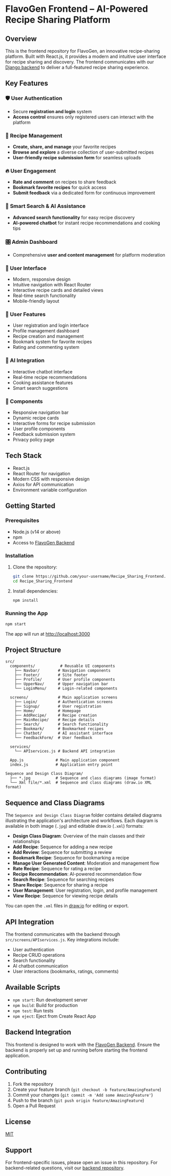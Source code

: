 # FlavoGen Frontend – AI-Powered Recipe Sharing Platform

## Overview
This is the frontend repository for FlavoGen, an innovative recipe-sharing platform. Built with React.js, it provides a modern and intuitive user interface for recipe sharing and discovery. The frontend communicates with our [Django backend](https://github.com/M-Husnain-Ali/FlavoGen-AI-Powered-Recipe-Sharing-Backend) to deliver a full-featured recipe sharing experience.

## **Key Features**

### 🛡 **User Authentication**
- Secure **registration and login** system
- **Access control** ensures only registered users can interact with the platform

### 📖 **Recipe Management**
- **Create, share, and manage** your favorite recipes
- **Browse and explore** a diverse collection of user-submitted recipes
- **User-friendly recipe submission form** for seamless uploads

### 🔥 **User Engagement**
- **Rate and comment** on recipes to share feedback
- **Bookmark favorite recipes** for quick access
- **Submit feedback** via a dedicated form for continuous improvement

### 🧠 **Smart Search & AI Assistance**
- **Advanced search functionality** for easy recipe discovery
- **AI-powered chatbot** for instant recipe recommendations and cooking tips

### 🎛 **Admin Dashboard**
- Comprehensive **user and content management** for platform moderation

### 🎨 User Interface
- Modern, responsive design
- Intuitive navigation with React Router
- Interactive recipe cards and detailed views
- Real-time search functionality
- Mobile-friendly layout

### 👤 User Features
- User registration and login interface
- Profile management dashboard
- Recipe creation and management
- Bookmark system for favorite recipes
- Rating and commenting system

### 🤖 AI Integration
- Interactive chatbot interface
- Real-time recipe recommendations
- Cooking assistance features
- Smart search suggestions

### 📱 Components
- Responsive navigation bar
- Dynamic recipe cards
- Interactive forms for recipe submission
- User profile components
- Feedback submission system
- Privacy policy page

## Tech Stack
- React.js
- React Router for navigation
- Modern CSS with responsive design
- Axios for API communication
- Environment variable configuration

## Getting Started

### Prerequisites
- Node.js (v14 or above)
- npm
- Access to [FlavoGen Backend](https://github.com/M-Husnain-Ali/FlavoGen-AI-Powered-Recipe-Sharing-Backend)

### Installation
1. Clone the repository:
   ```bash
   git clone https://github.com/your-username/Recipe_Sharing_Frontend.git
   cd Recipe_Sharing_Frontend
   ```

2. Install dependencies:
   ```bash
   npm install
   ```
### Running the App
```bash
npm start
```
The app will run at [http://localhost:3000](http://localhost:3000)

## Project Structure
```
src/
  components/           # Reusable UI components
    ├── Navbar/        # Navigation components
    ├── Footer/        # Site footer
    ├── Profile/       # User profile components
    ├── UpperNav/      # Upper navigation bar
    └── LoginMenu/     # Login-related components
  
  screens/             # Main application screens
    ├── Login/         # Authentication screens
    ├── Signup/        # User registration
    ├── Home/          # Homepage
    ├── AddRecipe/     # Recipe creation
    ├── MainRecipe/    # Recipe details
    ├── Search/        # Search functionality
    ├── Bookmark/      # Bookmarked recipes
    ├── Chatbot/       # AI assistant interface
    └── FeedbackForm/  # User feedback

  services/
    └── APIservices.js # Backend API integration

  App.js              # Main application component
  index.js            # Application entry point

Sequence and Design Class Diagram/
  ├── *.jpg           # Sequence and class diagrams (image format)
  └── Xml file/*.xml  # Sequence and class diagrams (draw.io XML format)
```

## Sequence and Class Diagrams

The `Sequence and Design Class Diagram` folder contains detailed diagrams illustrating the application's architecture and workflows. Each diagram is available in both image (`.jpg`) and editable draw.io (`.xml`) formats:

- **Design Class Diagram**: Overview of the main classes and their relationships
- **Add Recipe**: Sequence for adding a new recipe
- **Add Review**: Sequence for submitting a review
- **Bookmark Recipe**: Sequence for bookmarking a recipe
- **Manage User Generated Content**: Moderation and management flow
- **Rate Recipe**: Sequence for rating a recipe
- **Recipe Recommendation**: AI-powered recommendation flow
- **Search Recipe**: Sequence for searching recipes
- **Share Recipe**: Sequence for sharing a recipe
- **User Management**: User registration, login, and profile management
- **View Recipe**: Sequence for viewing recipe details

You can open the `.xml` files in [draw.io](https://app.diagrams.net/) for editing or export.

## API Integration
The frontend communicates with the backend through `src/screens/APIservices.js`. Key integrations include:
- User authentication
- Recipe CRUD operations
- Search functionality
- AI chatbot communication
- User interactions (bookmarks, ratings, comments)

## Available Scripts
- `npm start`: Run development server
- `npm build`: Build for production
- `npm test`: Run tests
- `npm eject`: Eject from Create React App

## Backend Integration
This frontend is designed to work with the [FlavoGen Backend](https://github.com/M-Husnain-Ali/FlavoGen-AI-Powered-Recipe-Sharing-Backend). Ensure the backend is properly set up and running before starting the frontend application.

## Contributing
1. Fork the repository
2. Create your feature branch (`git checkout -b feature/AmazingFeature`)
3. Commit your changes (`git commit -m 'Add some AmazingFeature'`)
4. Push to the branch (`git push origin feature/AmazingFeature`)
5. Open a Pull Request

## License
[MIT](LICENSE)

## Support
For frontend-specific issues, please open an issue in this repository. For backend-related questions, visit our [backend repository](https://github.com/M-Husnain-Ali/FlavoGen-AI-Powered-Recipe-Sharing-Backend).

